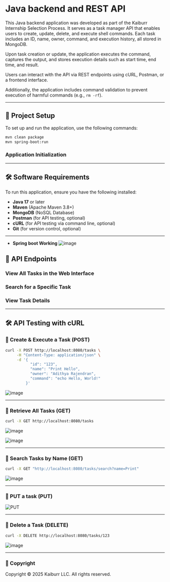 # Java backend and REST API


This Java backend application was developed as part of the Kaiburr Internship Selection Process. It serves as a task manager API that enables users to create, update, delete, and execute shell commands. Each task includes an ID, name, owner, command, and execution history, all stored in MongoDB.

Upon task creation or update, the application executes the command, captures the output, and stores execution details such as start time, end time, and result.

Users can interact with the API via REST endpoints using cURL, Postman, or a frontend interface.

Additionally, the application includes command validation to prevent execution of harmful commands (e.g., `rm -rf`).

---

## 🚀 Project Setup

To set up and run the application, use the following commands:

```bash
mvn clean package
mvn spring-boot:run
```

### Application Initialization


---

## 🛠 Software Requirements

To run this application, ensure you have the following installed:

- **Java 17** or later
- **Maven** (Apache Maven 3.8+)
- **MongoDB** (NoSQL Database)
- **Postman** (for API testing, optional)
- **cURL** (for API testing via command line, optional)
- **Git** (for version control, optional)

---

- **Spring boot Working**
![image](https://github.com/user-attachments/assets/249ea466-3d8e-4de0-af22-70c05edc2af4)


## 🔗 API Endpoints

### View All Tasks in the Web Interface


### Search for a Specific Task


### View Task Details


---

## 🛠 API Testing with cURL

### 📌 Create & Execute a Task (POST)

```bash
curl -X POST http://localhost:8080/tasks \
     -H "Content-Type: application/json" \
     -d '{
           "id": "123",
           "name": "Print Hello",
           "owner": "Adithya Rajendran",
           "command": "echo Hello, World!"
         }'
```
![image](https://github.com/user-attachments/assets/f790e832-5caa-417c-8148-cd692cd8f613)



---

### 📌 Retrieve All Tasks (GET)

```bash
curl -X GET http://localhost:8080/tasks
```
![image](https://github.com/user-attachments/assets/b3db018e-fabc-466d-8f06-194f0683a37b)

![image](https://github.com/user-attachments/assets/e473aab5-9d79-4563-aa3e-4c95e61d688f)



---

### 📌 Search Tasks by Name (GET)

```bash
curl -X GET "http://localhost:8080/tasks/search?name=Print"
```

![image](https://github.com/user-attachments/assets/a7c8ec55-5025-4f79-bbcd-e0c1f282cd62)


---

### 📌 PUT a task (PUT)


![PUT](https://github.com/user-attachments/assets/143b8e1c-6ec8-405a-852a-eb5b4122bedc)


---

### 📌 Delete a Task (DELETE)

```bash
curl -X DELETE http://localhost:8080/tasks/123
```

![image](https://github.com/user-attachments/assets/3de1910c-20a6-4728-a17b-2e5ced0bba0c)



---

### 📜 Copyright

Copyright © 2025 Kaiburr LLC. All rights reserved.

